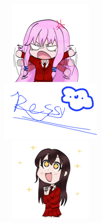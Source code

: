 <p align="center">
<img alt="aris" width="250" src="https://github.com/ressykins/ressykins/blob/main/aris_gif.gif">
<img alt="siggy" width="300" src="https://github.com/ressykins/ressykins/blob/main/siggy.png">
<img alt="kayla" width="250" src="https://github.com/ressykins/ressykins/blob/main/kayla_gif.gif">
</p>
